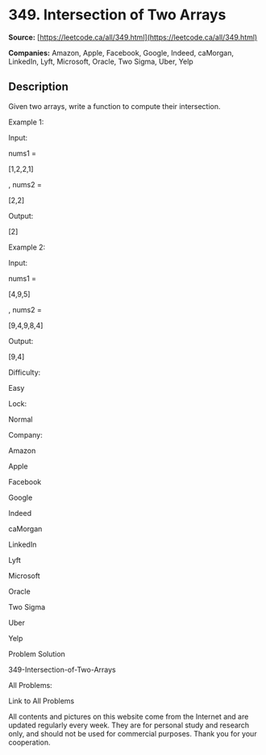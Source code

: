 # 349. Intersection of Two Arrays

**Source:** [https://leetcode.ca/all/349.html](https://leetcode.ca/all/349.html)

**Companies:** Amazon, Apple, Facebook, Google, Indeed, caMorgan, LinkedIn, Lyft, Microsoft, Oracle, Two Sigma, Uber, Yelp

## Description

Given two arrays, write a function to compute their intersection.

Example 1:

Input:

nums1 =

[1,2,2,1]

, nums2 =

[2,2]

Output:

[2]

Example 2:

Input:

nums1 =

[4,9,5]

, nums2 =

[9,4,9,8,4]

Output:

[9,4]

Difficulty:

Easy

Lock:

Normal

Company:

Amazon

Apple

Facebook

Google

Indeed

caMorgan

LinkedIn

Lyft

Microsoft

Oracle

Two Sigma

Uber

Yelp

Problem Solution

349-Intersection-of-Two-Arrays

All Problems:

Link to All Problems

All contents and pictures on this website come from the Internet and are updated regularly every week. They are for personal study and research only, and should not be used for commercial purposes. Thank you for your cooperation.

